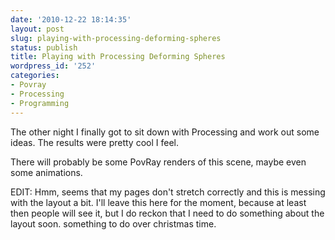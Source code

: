 ```yaml
---
date: '2010-12-22 18:14:35'
layout: post
slug: playing-with-processing-deforming-spheres
status: publish
title: Playing with Processing Deforming Spheres
wordpress_id: '252'
categories:
- Povray
- Processing
- Programming
---
```


The other night I finally got to sit down with Processing and work out some ideas. The results were pretty cool I feel.

There will probably be some PovRay renders of this scene, maybe even some animations.

EDIT: Hmm, seems that my pages don't stretch correctly and this is messing with the layout a bit. I'll leave this here for the moment, because at least then people will see it, but I do reckon that I need to do something about the layout soon. something to do over christmas time.
